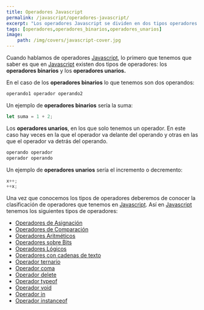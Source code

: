 ```yaml
---
title: Operadores Javascript
permalink: /javascript/operadores-javascript/
excerpt: "Los operadores Javascript se dividen en dos tipos operadores binarios y operadores unarios."
tags: [operadores,operadores_binarios,operadores_unarios]
image:
	path: /img/covers/javascript-cover.jpg
---
```


Cuando hablamos de operadores [Javascript](https://www.manualweb.net/javascript/), lo primero que tenemos que saber es que en [Javascript](https://www.manualweb.net/javascript/) existen dos tipos de operadores: los **operadores binarios** y los **operadores unarios.**


En el caso de los **operadores binarios** lo que tenemos son dos operandos:


```javascript
operando1 operador operando2
```


Un ejemplo de **operadores binarios** sería la suma:


```javascript
let suma = 1 + 2;
```


Los **operadores unarios**, en los que solo tenemos un operador. En este caso hay veces en la que el operador va delante del operando y otras en las que el operador va detrás del operando.


```javascript
operando operador
operador operando
```


Un ejemplo de **operadores unarios** sería el incremento o decremento:


```javascript
x++;
++x;
```


Una vez que conocemos los tipos de operadores deberemos de conocer la clasificación de operadores que tenemos en [Javascript](https://www.manualweb.net/javascript/). Así en [Javascript](https://www.manualweb.net/javascript/) tenemos los siguientes tipos de operadores:

- [Operadores de Asignación](https://www.manualweb.net/javascript/operadores-de-asignacion/)
- [Operadores de Comparación](https://www.manualweb.net/javascript/operadores-de-comparacion/)
- [Operadores Aritméticos](https://www.manualweb.net/javascript/operadores-aritmeticos/)
- [Operadores sobre Bits](https://www.manualweb.net/javascript/operadores-aritmeticos/)
- [Operadores Lógicos](https://www.manualweb.net/javascript/operadores-logicos/)
- [Operadores con cadenas de texto](https://www.manualweb.net/javascript/otros-operadores-javascript/#operadores-de-cadenas)
- [Operador ternario](https://www.manualweb.net/javascript/otros-operadores-javascript/#operador-ternario)
- [Operador coma](https://www.manualweb.net/javascript/otros-operadores-javascript/#operador-coma)
- [Operador delete](https://www.manualweb.net/javascript/otros-operadores-javascript/#operador-delete)
- [Operador typeof](https://www.manualweb.net/javascript/otros-operadores-javascript/#operador-typeof)
- [Operador void](https://www.manualweb.net/javascript/otros-operadores-javascript/#operador-void)
- [Operador in](https://www.manualweb.net/javascript/otros-operadores-javascript/#operador-in)
- [Operador instanceof](https://www.manualweb.net/javascript/otros-operadores-javascript/#operador-instanceof)
